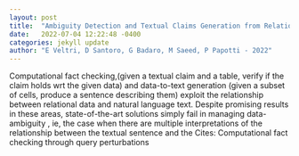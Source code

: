 ```yaml
---
layout: post
title:  "Ambiguity Detection and Textual Claims Generation from Relational Data"
date:   2022-07-04 12:22:48 -0400
categories: jekyll update
author: "E Veltri, D Santoro, G Badaro, M Saeed, P Papotti - 2022"
---
```

Computational fact checking,(given a textual claim and a table, verify if the claim holds wrt the given data) and data-to-text generation (given a subset of cells, produce a sentence describing them) exploit the relationship between relational data and natural language text. Despite promising results in these areas, state-of-the-art solutions simply fail in managing data-ambiguity , ie, the case when there are multiple interpretations of the relationship between the textual sentence and the 
Cites: Computational fact checking through query perturbations